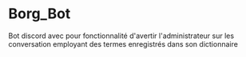 # Borg_Bot
Bot discord avec pour fonctionnalité d'avertir l'administrateur sur les conversation employant des termes enregistrés dans son dictionnaire
